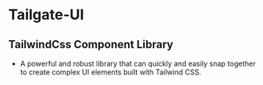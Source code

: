 # Tailgate-UI
## TailwindCss Component Library


* A powerful and robust library that can quickly and easily snap together to create complex UI elements built with Tailwind CSS.
